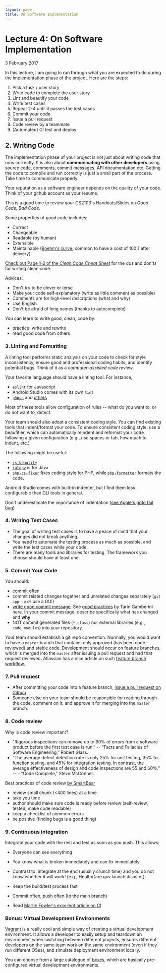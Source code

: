 ```yaml
---
layout: page
title: On Software Implementation
---
```


# Lecture 4: On Software Implementation
3 February 2017

In this lecture, I am going to run through what you are expected to do during the implementation phase of the project.  Here are the steps:

1. Pick a task / user story
2. Write code to complete the user story
3. Lint and beautify your code
4. Write test cases
5. Repeat 2-4 until it passes the test cases
6. Commit your code
7. Issue a pull request
8. Code review by a teammate
9. (Automated) CI test and deploy

## 2. Writing Code

The implementation phase of your project is not just about writing code that runs correctly.  It is also about **communicating with other developers** using source code, comments, commit messages, API documentation etc.  Getting the code to compile and run correctly is just a small part of the process.  Take time to communicate properly.

Your reputation as a software engineer depends on the quality of your code.   Think of your github account as your resume.

This is a good time to review your CS2103's Handouts/Slides on _Good Code, Bad Code_.

Some properties of good code includes:

* Correct
* Changeable
* Readable (by human)
* Extensible
* Maintainable ([Boehm's curve](http://www.agile-process.org/change.html); common to have a cost of 100:1 after delivery)

[Check out Page 1-2 of the _Clean Code Cheat Sheet_](http://www.planetgeek.ch/2013/06/05/clean-code-cheat-sheet/) for the
dos and don'ts for writing clean code.

Advices:
* Don't try to be clever or terse
* Make your code self-explanatory (write as little comment as possible)
* Comments are for high-level descriptions (what and why)
* Use English
* Don't be afraid of long names (thanks to autocomplete)

You can learn to write good, clean, code by:
* practice: write and rewrite
* read good code from others

### 3. Linting and Formatting

A linting tool performs static analysis on your code to check for style inconsistency, ensure good and professional coding habits, and identify potential bugs.  Think of it as a _computer-assisted code review_.

Your favorite language should have a linting tool.  For instance,

* [```eslint```](http://eslint.org) for Javascript
* Android Studio comes with its own ```lint```
* [```phpcs```](http://pear.php.net/package/PHP_CodeSniffer/redirected) and [others](http://phpqatools.org)

Most of these tools allow configuration of rules -- what do you want to, or do not want to, detect.

Your team should also adopt a consistent coding style.  You can find existing tools that indent/format your code.  To ensure consistent coding style, use a beaufitier, which can automatically
reindent and reformat your code following a given configuration (e.g., use
spaces or tab, how much to indent, etc.)

The following might be useful:

* [```js-beautify```](https://www.npmjs.com/package/js-beautify)
* [```jalopy```](https://github.com/lukespragg/jalopy) is for Java
* [```php-cs-fixer```](https://github.com/friendsofphp/PHP-CS-Fixer) fixes coding style for PHP, while [```php-formatter```](https://github.com/mmoreram/php-formatter) formats the code.

Android Studio comes with built-in indenter, but I find them less configurable than CLI tools in general.

Don't underestimate the importance of indentation ([see Apple's goto fail bug](http://www.wired.com/2014/02/gotofail/))

### 4. Writing Test Cases
* The goal of writing test cases is to have a peace of mind that your changes did not break anything.
* You need to automate the testing process as much as possible, and write the test cases while your code.
* There are many tools and libraries for testing.  The framework you choose should have at least one.

### 5. Commit Your Code

You should:
* commit often
* commit related changes together and unrelated changes separately (```git app -p``` or use a GUI)
* [write good commit message](https://github.com/erlang/otp/wiki/Writing-good-commit-messages).  See [good practices](http://www.slideshare.net/TarinGamberini/commit-messages-goodpractices) by Tarin Gamberini here. In your commit message, describe specifically what has changed and **why**
* NOT commit generated files (```*.class```) nor external libraries (e.g., ```node_modules```) into your repository.

Your team should establish a git repo convention.  Normally, you would want to have a ```master``` branch that contains only approved (has been code-reviewed) and stable code.  Development should occur on feature branches, which is merged into the ```master``` after issuing a pull request and had that request reviewed.
Atlassian has a nice article on such [feature branch workflow](https://www.atlassian.com/git/tutorials/comparing-workflows#feature-branch-workflow).

### 7. Pull request
* After committing your code into a feature branch, [issue a pull request on Github](https://help.github.com/articles/creating-a-pull-request/)
* Someone else on your team should be responsible for reading through the code, comment on it, and approve it for merging into the ```master``` branch.

### 8. Code review

Why is code review important?
* "Rigorous inspections can remove up to 90% of errors from a software product before the first test case is run." -- “Facts and Fallacies of Software Engineering,” Robert Glass.
* "The average defect detection rate is only 25% for unit testing, 35% for function testing, and 45% for integration testing. In contrast, the average effectiveness of design and code inspections are 55 and 60%." -- - “Code Complete,” Steve McConnell.

Best practices of code review [by SmartBear](http://smartbear.com/SmartBear/media/pdfs/WP-CC-11-Best-Practices-of-Peer-Code-Review.pdf)

  * review small chunk (<400 lines) at a time
  * take you time
  * author should make sure code is ready before review (self-review, tested, make code readable)
  * keep a checklist of common errors
  * be positive (finding bugs is a good thing)


### 9. Continuous integration

Integrate your code with the rest and test as soon as you push.  This allows:

* Everyone can see everything
* You know what is broken immediately and can fix immediately
* Contrast to: integrate at the end (usually crunch time) and you do not know whether it will work!  (e.g., HealthCare.gov launch disaster).
* Keep the build/test process fast
* Commit often, push often (to the main branch)

* Read [Martin Fowler's excellent article on CI](http://www.martinfowler.com/articles/continuousIntegration.html)

### Bonus: Virtual Development Environments

[Vagrant](https://www.vagrantup.com) is a really cool and simple way of creating a virtual development environment.  It allows a developer to easily setup and teardown an environment when switching between different projects, ensures different developers on the same team work on the same environment (even if they run different OSes), and simulate deployment environment locally.  

You can choose from a large catalogue of
[boxes](https://atlas.hashicorp.com/boxes/search), which are basically pre-configured virtual development environments.
